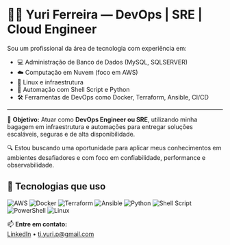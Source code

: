 # 👨‍💻 Yuri Ferreira — DevOps | SRE | Cloud Engineer

Sou um profissional da área de tecnologia com experiência em:

- 💻 Administração de Banco de Dados (MySQL, SQLSERVER)
- ☁️ Computação em Nuvem (foco em AWS)
- 🐧 Linux e infraestrutura
- 🔁 Automação com Shell Script e Python
- 🛠️ Ferramentas de DevOps como Docker, Terraform, Ansible, CI/CD

---

🎯 **Objetivo:** Atuar como **DevOps Engineer ou SRE**, utilizando minha bagagem em infraestrutura e automações para entregar soluções escaláveis, seguras e de alta disponibilidade.

🔍 Estou buscando uma oportunidade para aplicar meus conhecimentos em ambientes desafiadores e com foco em confiabilidade, performance e observabilidade.

## 🧰 Tecnologias que uso

![AWS](https://img.shields.io/badge/AWS-232F3E?style=for-the-badge&logo=amazonaws&logoColor=white)
![Docker](https://img.shields.io/badge/Docker-2496ED?style=for-the-badge&logo=docker&logoColor=white)
![Terraform](https://img.shields.io/badge/Terraform-7B42BC?style=for-the-badge&logo=terraform&logoColor=white)
![Ansible](https://img.shields.io/badge/Ansible-EE0000?style=for-the-badge&logo=ansible&logoColor=white)
![Python](https://img.shields.io/badge/Python-3776AB?style=for-the-badge&logo=python&logoColor=white)
![Shell Script](https://img.shields.io/badge/Shell_Script-%23121011.svg?style=for-the-badge&logo=gnu-bash&logoColor=white)
![PowerShell](https://img.shields.io/badge/PowerShell-5391FE?style=for-the-badge&logo=powershell&logoColor=white)
![Linux](https://img.shields.io/badge/Linux-FCC624?style=for-the-badge&logo=linux&logoColor=black)



📫 **Entre em contato:**  
[LinkedIn](https://linkedin.com/in/yuriferreirap) • ti.yuri.p@gmail.com
